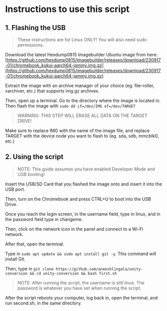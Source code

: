 # Instructions to use this script

## 1. Flashing the USB

> These instructions are for Linux ONLY! You will also need sudo permissions.

Download the latest Hexdump0815 Imagebuilder Ubuntu image from here: [https://github.com/hexdump0815/imagebuilder/releases/download/230917-01/chromebook_kukui-aarch64-jammy.img.gz](https://github.com/hexdump0815/imagebuilder/releases/download/230917-01/chromebook_kukui-aarch64-jammy.img.gz)

Extract the image with an archive manager of your choice (eg. file-roller, xarchiver, etc.) that supports img.gz archives.

Then, open up a terminal. Go to the directory where the image is located in. Then flash the image with ``` sudo dd if=/dev/IMG of=/dev/TARGET ```

> WARNING: THIS STEP WILL ERASE ALL DATA ON THE TARGET DRIVE!

Make sure to replace IMG with the name of the image file, and replace TARGET with the device node you want to flash to (eg. sda, sdb, mmcblk0, etc.)

## 2. Using the script

> NOTE: This guide assumes you have enabled Developer Mode and USB booting!

Insert the USB/SD Card that you flashed the image onto and insert it into the USB port.

Then, turn on the Chromebook and press CTRL+U to boot into the USB Drive.

Once you reach the login screen, in the username field, type in linux, and in the password field type in changeme.

Then, click on the network icon in the panel and connect to a Wi-Fi network.

After that, open the terminal.

Type in ``` sudo apt update && sudo apt install git -y ```. This command will install Git.

Then, type in ```git clone https://github.com/aneeshlingala/unity-conversion && cd unity-conversion && bash first.sh```

> NOTE: After running the script, the username is still linux. The password is whatever you have set when running the script.

After the script reboots your computer, log back in, open the terminal, and run second.sh, in the same directory.
